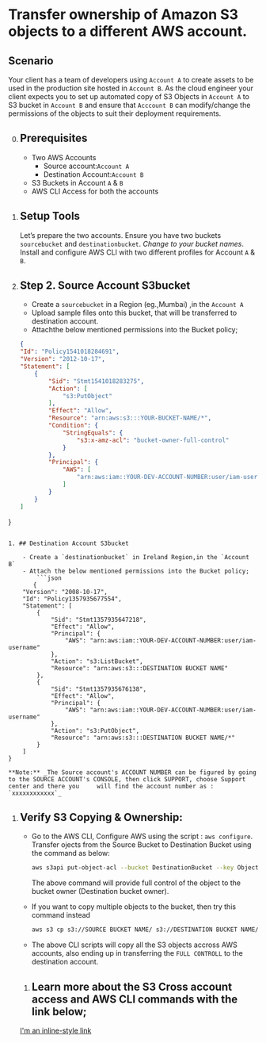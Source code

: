 # Transfer ownership of Amazon S3 objects to a different AWS account.		

## Scenario
Your client has a team of developers using `Account A` to create assets to be used in the production site hosted in `Account B`. As the cloud engineer your client expects you to set up automated copy of S3 Objects in `Account A` to S3 bucket in `Account B` and ensure that `Acccount B` can modify/change the permissions of the objects to suit their deployment requirements.


0. ## Prerequisites
    - Two AWS Accounts 
        - Source account:`Account A`
        - Destination Account:`Account B`
    - S3 Buckets in Account `A` & `B`
    - AWS CLI Access for both the accounts
    
1. ## Setup Tools 
    Let’s prepare the two accounts. Ensure you have two buckets `sourcebucket` and `destinationbucket`. _Change to your bucket names_. Install and configure AWS CLI with two different profiles for Account `A` & `B`.

1. ## Step 2. Source Account S3bucket
    - Create a `sourcebucket` in a Region (eg.,Mumbai) ,in the `Account A`
    - Upload sample files onto this bucket, that will be transferred to destination account.
    - Attachthe below mentioned permissions into the Bucket policy;
    ```json
    {
    "Id": "Policy1541018284691",
    "Version": "2012-10-17",
    "Statement": [
        {
            "Sid": "Stmt1541018283275",
            "Action": [
                "s3:PutObject"
            ],
            "Effect": "Allow",
            "Resource": "arn:aws:s3:::YOUR-BUCKET-NAME/*",
            "Condition": {
                "StringEquals": {
                    "s3:x-amz-acl": "bucket-owner-full-control"
                }
            },
            "Principal": {
                "AWS": [
                    "arn:aws:iam::YOUR-DEV-ACCOUNT-NUMBER:user/iam-username"
                ]
            }
        }
    ]
}

```

1. ## Destination Account S3bucket

    - Create a `destinationbucket` in Ireland Region,in the `Account B`
    - Attach the below mentioned permissions into the Bucket policy;
        ```json
       {
    "Version": "2008-10-17",
    "Id": "Policy1357935677554",
    "Statement": [
        {
            "Sid": "Stmt1357935647218",
            "Effect": "Allow",
            "Principal": {
                "AWS": "arn:aws:iam::YOUR-DEV-ACCOUNT-NUMBER:user/iam-username"
            },
            "Action": "s3:ListBucket",
            "Resource": "arn:aws:s3:::DESTINATION BUCKET NAME"
        },
        {
            "Sid": "Stmt1357935676138",
            "Effect": "Allow",
            "Principal": {
                "AWS": "arn:aws:iam::YOUR-DEV-ACCOUNT-NUMBER:user/iam-username"
            },
            "Action": "s3:PutObject",
            "Resource": "arn:aws:s3:::DESTINATION BUCKET NAME/*"
        }
    ]
}

 ```
 
 
    **Note:** _The Source account's ACCOUNT NUMBER can be figured by going to the SOURCE ACCOUNT's CONSOLE, then click SUPPORT, choose Support center and there you     will find the account number as : `xxxxxxxxxxxx`_

 1. ## Verify S3 Copying & Ownership:
    - Go to the AWS CLI, Configure AWS using the script : `aws configure`. Transfer ojects from the Source Bucket to Destination Bucket using the command as below:
        ```sh
        aws s3api put-object-acl --bucket DestinationBucket --key ObjectName --acl bucket-owner-full-control
        ```
        The above command will provide full control of the object to the bucket owner (Destination bucket owner).
        
    - If you want to copy multiple objects to the bucket, then try this command instead
    
        ```sh
       aws s3 cp s3://SOURCE BUCKET NAME/ s3://DESTINATION BUCKET NAME/ --acl bucket-owner-full-control --recursive
        ```
    - The above CLI scripts will copy all the S3 objects accross AWS accounts, also ending up in transferring the `FULL CONTROLL` to the destination account.
    
    1. ## Learn more about the S3 Cross account access and AWS CLI commands with the link below;
    
     [I'm an inline-style link](https://aws.amazon.com/premiumsupport/knowledge-center/s3-bucket-owner-access/)
